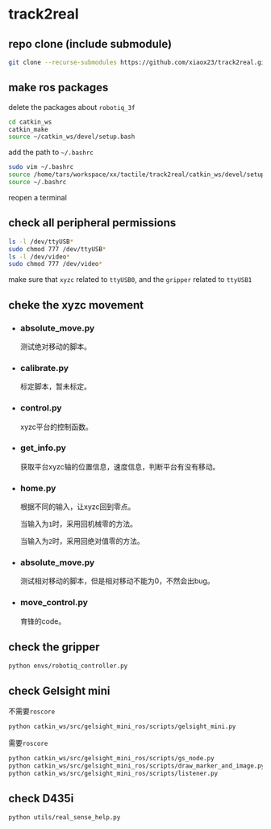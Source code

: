 # track2real
## repo clone (include submodule)
```bash
git clone --recurse-submodules https://github.com/xiaox23/track2real.git
```

## make ros packages
delete the packages about `robotiq_3f`
```bash
cd catkin_ws
catkin_make
source ~/catkin_ws/devel/setup.bash
```

add the path to `~/.bashrc`
```bash
sudo vim ~/.bashrc
source /home/tars/workspace/xx/tactile/track2real/catkin_ws/devel/setup.bash
source ~/.bashrc
```

reopen a terminal

## check all peripheral permissions
```bash
ls -l /dev/ttyUSB*
sudo chmod 777 /dev/ttyUSB*
ls -l /dev/video*
sudo chmod 777 /dev/video*
```
make sure that `xyzc` related to `ttyUSB0`, and the `gripper` related to `ttyUSB1`

## cheke the xyzc movement
- ### absolute_move.py
  测试绝对移动的脚本。

- ### calibrate.py
  标定脚本，暂未标定。

- ### control.py
  xyzc平台的控制函数。

- ### get_info.py
  获取平台xyzc轴的位置信息，速度信息，判断平台有没有移动。

- ### home.py
  根据不同的输入，让xyzc回到零点。

  当输入为`1`时，采用回机械零的方法。

  当输入为`2`时，采用回绝对值零的方法。

- ### absolute_move.py
  测试相对移动的脚本，但是相对移动不能为0，不然会出bug。

- ### move_control.py
  育锋的code。


## check the gripper
```bash
python envs/robotiq_controller.py
```

## check Gelsight mini
不需要`roscore`
```bash
python catkin_ws/src/gelsight_mini_ros/scripts/gelsight_mini.py
```

需要`roscore`
```bash
python catkin_ws/src/gelsight_mini_ros/scripts/gs_node.py
python catkin_ws/src/gelsight_mini_ros/scripts/draw_marker_and_image.py
python catkin_ws/src/gelsight_mini_ros/scripts/listener.py
```

## check D435i
```bash
python utils/real_sense_help.py
```